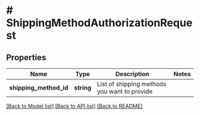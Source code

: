 # # ShippingMethodAuthorizationRequest

## Properties

Name | Type | Description | Notes
------------ | ------------- | ------------- | -------------
**shipping_method_id** | **string** | List of shipping methods you want to provide |

[[Back to Model list]](../../README.md#models) [[Back to API list]](../../README.md#endpoints) [[Back to README]](../../README.md)
